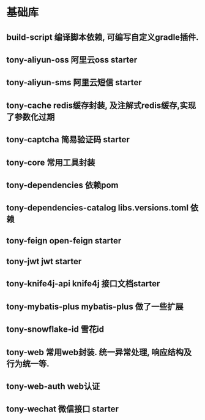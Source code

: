 # 基础库
## build-script 编译脚本依赖, 可编写自定义gradle插件.
## tony-aliyun-oss 阿里云oss starter
## tony-aliyun-sms 阿里云短信 starter
## tony-cache redis缓存封装, 及注解式redis缓存,实现了参数化过期
## tony-captcha 简易验证码 starter
## tony-core 常用工具封装
## tony-dependencies 依赖pom
## tony-dependencies-catalog libs.versions.toml 依赖
## tony-feign open-feign starter
## tony-jwt jwt starter
## tony-knife4j-api knife4j 接口文档starter
## tony-mybatis-plus mybatis-plus 做了一些扩展
## tony-snowflake-id 雪花id
## tony-web 常用web封装. 统一异常处理, 响应结构及行为统一等.
## tony-web-auth web认证
## tony-wechat 微信接口 starter
